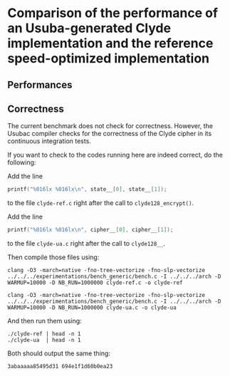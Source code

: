 Comparison of the performance of an Usuba-generated Clyde implementation and the reference speed-optimized implementation
===

## Performances


## Correctness

The current benchmark does not check for correctness. However, the
Usubac compiler checks for the correctness of the Clyde cipher in its
continuous integration tests.

If you want to check to the codes running here are indeed correct, do
the following:

Add the line 
  
  ```c
  printf("%016lx %016lx\n", state__[0], state__[1]);
  ```
  
to the file `clyde-ref.c` right after the call to `clyde128_encrypt()`. 
  
Add the line 

  ```c
  printf("%016lx %016lx\n", cipher__[0], cipher__[1]);
  ```
  
to the file `clyde-ua.c` right after the call to `clyde128__`.
  
Then compile those files using:

  ```
  clang -O3 -march=native -fno-tree-vectorize -fno-slp-vectorize ../../../experimentations/bench_generic/bench.c -I ../../../arch -D WARMUP=10000 -D NB_RUN=1000000 clyde-ref.c -o clyde-ref
  
  clang -O3 -march=native -fno-tree-vectorize -fno-slp-vectorize ../../../experimentations/bench_generic/bench.c -I ../../../arch -D WARMUP=10000 -D NB_RUN=1000000 clyde-ua.c -o clyde-ua
  ```

And then run them using:

  ```
  ./clyde-ref | head -n 1
  ./clyde-ua  | head -n 1
  ```

Both should output the same thing:

  ```
  3abaaaaa85495d31 694e1f1d60b0ea23
  ```
